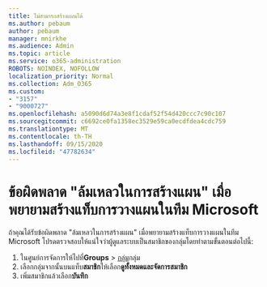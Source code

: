 ```yaml
---
title: ไม่สามารถสร้างแผนได้
ms.author: pebaum
author: pebaum
manager: mnirkhe
ms.audience: Admin
ms.topic: article
ms.service: o365-administration
ROBOTS: NOINDEX, NOFOLLOW
localization_priority: Normal
ms.collection: Adm_O365
ms.custom:
- "3157"
- "9000727"
ms.openlocfilehash: a5090d6d74a3e8f1cdaf52f54d420ccc7c90c107
ms.sourcegitcommit: c6692ce0fa1358ec3529e59ca0ecdfdea4cdc759
ms.translationtype: MT
ms.contentlocale: th-TH
ms.lasthandoff: 09/15/2020
ms.locfileid: "47782634"
---
```

# <a name="failed-to-create-the-plan-error-when-trying-to-create-a-planner-tab-in-microsoft-teams"></a>ข้อผิดพลาด "ล้มเหลวในการสร้างแผน" เมื่อพยายามสร้างแท็บการวางแผนในทีม Microsoft

ถ้าคุณได้รับข้อผิดพลาด "ล้มเหลวในการสร้างแผน" เมื่อพยายามสร้างแท็บการวางแผนในทีม Microsoft โปรดตรวจสอบให้แน่ใจว่าผู้ดูแลระบบเป็นสมาชิกของกลุ่มโดยทำตามขั้นตอนต่อไปนี้:

1. ในศูนย์การจัดการให้ไปที่**Groups**  >  [กลุ่ม](https://admin.microsoft.com/Adminportal/Home?source=applauncher#/groups)กลุ่ม 
2. เลือกกลุ่มจากนั้นบนแท็บ**สมาชิก**ให้เลือก**ดูทั้งหมดและจัดการสมาชิก**
3. เพิ่มสมาชิกแล้วเลือก**บันทึก**